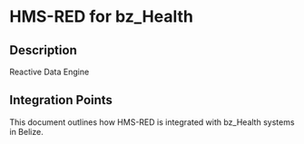 # HMS-RED for bz_Health

## Description

Reactive Data Engine

## Integration Points

This document outlines how HMS-RED is integrated with bz_Health systems in Belize.
